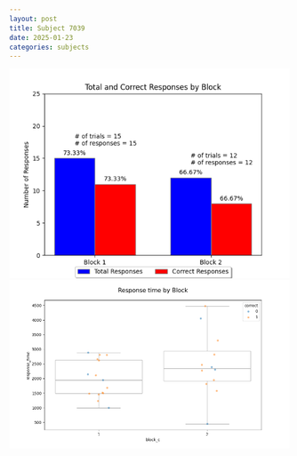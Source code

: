 ```yaml
---
layout: post
title: Subject 7039
date: 2025-01-23
categories: subjects
---
```


![](data/7039/run-3/7039_ATS_responses.png)
![](data/7039/run-3/7039_ATS_rt.png)
